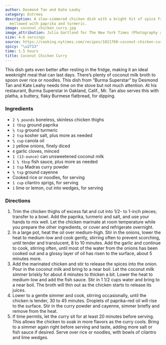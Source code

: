 ```yaml
---
author: Desmond Tan and Kate Leahy
category: Entrees
description: A slow-simmered chicken dish with a bright hit of spice from curry powder,
  mellowed with paprika and turmeric.
image: coconut_chicken_curry.jpg
image_attribution: Julia Gartland for The New York Times (Photography and Styling)
size: 4-6 servings
source: https://cooking.nytimes.com/recipes/1021760-coconut-chicken-curryundefined
spicy: "\u2713"
time: 1.5 hours
title: Coconut Chicken Curry
---
```


This dish gets even better after resting in the fridge, making it an ideal weeknight meal that can last days. There’s plenty of coconut milk broth to spoon over rice or noodles. This dish from “Burma Superstar” by Desmond Tan and Kate Leahy needs time on the stove but not much attention. At his restaurant, Burma Superstar in Oakland, Calif., Mr. Tan also serves this with platha, a buttery, flaky Burmese flatbread, for dipping.

### Ingredients

* `2 ½ pounds` boneless, skinless chicken thighs 
* `1 tbsp` ground paprika 
* `½ tsp` ground turmeric 
* `2 tsp` kosher salt, plus more as needed 
* `⅓ cup` canola oil 
* `2` yellow onions, finely diced 
* `4` garlic cloves, minced 
* `1 (13-ounce)` can unsweetened coconut milk 
* `1 ½ tbsp` fish sauce, plus more as needed 
* `1 tsp` Madras curry powder 
* `½ tsp` ground cayenne 
* Cooked rice or noodles, for serving 
* `1 cup` cilantro sprigs, for serving 
* `1` lime or lemon, cut into wedges, for serving 

### Directions

1. Trim the chicken thighs of excess fat and cut into 1/2- to 1-inch pieces; transfer to a bowl. Add the paprika, turmeric and salt, and use your hands to mix well. Let the chicken marinate at room temperature while you prepare the other ingredients, or cover and refrigerate overnight.
2. In a large pot, heat the oil over medium-high. Stir in the onions, lower the heat to medium-low and cook gently, stirring often to prevent scorching, until tender and translucent, 8 to 10 minutes. Add the garlic and continue to cook, stirring often, until most of the water from the onions has been cooked out and a glossy layer of oil has risen to the surface, about 5 minutes more.
3. Add the marinated chicken and stir to release the spices into the onion. Pour in the coconut milk and bring to a near boil. Let the coconut milk simmer briskly for about 4 minutes to thicken a bit. Lower the heat to medium-low and add the fish sauce. Stir in 1 1/2 cups water and bring to a near boil. The broth will thin out as the chicken starts to release its juices.
4. Lower to a gentle simmer and cook, stirring occasionally, until the chicken is tender, 30 to 45 minutes. Droplets of paprika-red oil will rise to the surface. Stir in the curry powder and cayenne, simmer briefly and remove from the heat.
5. If time permits, let the curry sit for at least 20 minutes before serving. This allows the chicken to soak in more flavors as the curry cools. Bring to a simmer again right before serving and taste, adding more salt or fish sauce if desired. Serve over rice or noodles, with bowls of cilantro and lime wedges.